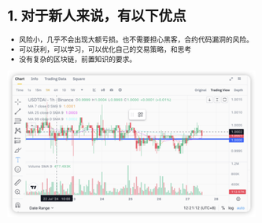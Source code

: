 # 1. 对于新人来说，有以下优点

- 风险小，几乎不会出现大额亏损。也不需要担心黑客，合约代码漏洞的风险。
- 可以获利，可以学习，可以优化自己的交易策略，和思考
- 没有复杂的区块链，前置知识的要求。


![Alt text](image-6.png)